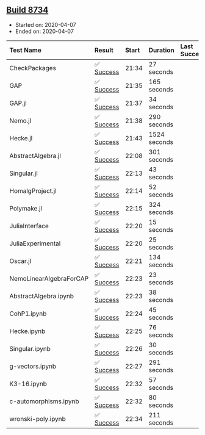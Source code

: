## [Build 8734](https://oscarci.mathematik.uni-kl.de/job/oscar/8734/)

* Started on: 2020-04-07
* Ended on: 2020-04-07

| Test Name    | Result | Start | Duration | Last Success | First Failure |
|:-------------|:-------|:------|:---------|:-------------|:--------------|
| CheckPackages | ✅ [Success](https://oscarci.mathematik.uni-kl.de/job/oscar/8734/artifact/logs/build-8734/CheckPackages.log) | 21:34 | 27 seconds |  |  |
| GAP | ✅ [Success](https://oscarci.mathematik.uni-kl.de/job/oscar/8734/artifact/logs/build-8734/GAP.log) | 21:35 | 165 seconds |  |  |
| GAP.jl | ✅ [Success](https://oscarci.mathematik.uni-kl.de/job/oscar/8734/artifact/logs/build-8734/GAP.jl.log) | 21:37 | 34 seconds |  |  |
| Nemo.jl | ✅ [Success](https://oscarci.mathematik.uni-kl.de/job/oscar/8734/artifact/logs/build-8734/Nemo.jl.log) | 21:38 | 290 seconds |  |  |
| Hecke.jl | ✅ [Success](https://oscarci.mathematik.uni-kl.de/job/oscar/8734/artifact/logs/build-8734/Hecke.jl.log) | 21:43 | 1524 seconds |  |  |
| AbstractAlgebra.jl | ✅ [Success](https://oscarci.mathematik.uni-kl.de/job/oscar/8734/artifact/logs/build-8734/AbstractAlgebra.jl.log) | 22:08 | 301 seconds |  |  |
| Singular.jl | ✅ [Success](https://oscarci.mathematik.uni-kl.de/job/oscar/8734/artifact/logs/build-8734/Singular.jl.log) | 22:13 | 43 seconds |  |  |
| HomalgProject.jl | ✅ [Success](https://oscarci.mathematik.uni-kl.de/job/oscar/8734/artifact/logs/build-8734/HomalgProject.jl.log) | 22:14 | 52 seconds |  |  |
| Polymake.jl | ✅ [Success](https://oscarci.mathematik.uni-kl.de/job/oscar/8734/artifact/logs/build-8734/Polymake.jl.log) | 22:15 | 324 seconds |  |  |
| JuliaInterface | ✅ [Success](https://oscarci.mathematik.uni-kl.de/job/oscar/8734/artifact/logs/build-8734/JuliaInterface.log) | 22:20 | 15 seconds |  |  |
| JuliaExperimental | ✅ [Success](https://oscarci.mathematik.uni-kl.de/job/oscar/8734/artifact/logs/build-8734/JuliaExperimental.log) | 22:20 | 25 seconds |  |  |
| Oscar.jl | ✅ [Success](https://oscarci.mathematik.uni-kl.de/job/oscar/8734/artifact/logs/build-8734/Oscar.jl.log) | 22:21 | 134 seconds |  |  |
| NemoLinearAlgebraForCAP | ✅ [Success](https://oscarci.mathematik.uni-kl.de/job/oscar/8734/artifact/logs/build-8734/NemoLinearAlgebraForCAP.log) | 22:23 | 23 seconds |  |  |
| AbstractAlgebra.ipynb | ✅ [Success](https://oscarci.mathematik.uni-kl.de/job/oscar/8734/artifact/logs/build-8734/AbstractAlgebra.ipynb.log) | 22:23 | 38 seconds |  |  |
| CohP1.ipynb | ✅ [Success](https://oscarci.mathematik.uni-kl.de/job/oscar/8734/artifact/logs/build-8734/CohP1.ipynb.log) | 22:24 | 45 seconds |  |  |
| Hecke.ipynb | ✅ [Success](https://oscarci.mathematik.uni-kl.de/job/oscar/8734/artifact/logs/build-8734/Hecke.ipynb.log) | 22:25 | 76 seconds |  |  |
| Singular.ipynb | ✅ [Success](https://oscarci.mathematik.uni-kl.de/job/oscar/8734/artifact/logs/build-8734/Singular.ipynb.log) | 22:26 | 30 seconds |  |  |
| g-vectors.ipynb | ✅ [Success](https://oscarci.mathematik.uni-kl.de/job/oscar/8734/artifact/logs/build-8734/g-vectors.ipynb.log) | 22:27 | 291 seconds |  |  |
| K3-16.ipynb | ✅ [Success](https://oscarci.mathematik.uni-kl.de/job/oscar/8734/artifact/logs/build-8734/K3-16.ipynb.log) | 22:32 | 57 seconds |  |  |
| c-automorphisms.ipynb | ✅ [Success](https://oscarci.mathematik.uni-kl.de/job/oscar/8734/artifact/logs/build-8734/c-automorphisms.ipynb.log) | 22:32 | 80 seconds |  |  |
| wronski-poly.ipynb | ✅ [Success](https://oscarci.mathematik.uni-kl.de/job/oscar/8734/artifact/logs/build-8734/wronski-poly.ipynb.log) | 22:34 | 211 seconds |  |  |
